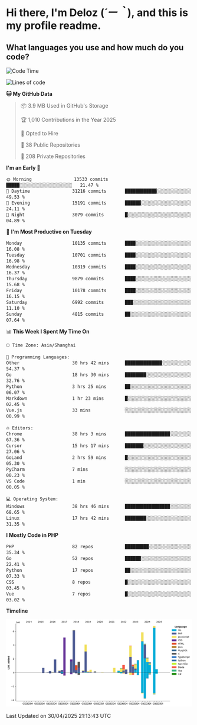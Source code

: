 # **Hi there, I'm Deloz (*´ー｀*), and this is my profile readme.**

## **What languages you use and how much do you code?**

<!--START_SECTION:waka-->
![Code Time](http://img.shields.io/badge/Code%20Time-6%2C272%20hrs%2055%20mins-blue)

![Lines of code](https://img.shields.io/badge/From%20Hello%20World%20I%27ve%20Written-56.4%20million%20lines%20of%20code-blue)

**🐱 My GitHub Data** 

> 📦 3.9 MB Used in GitHub's Storage 
 > 
> 🏆 1,010 Contributions in the Year 2025
 > 
> 💼 Opted to Hire
 > 
> 📜 38 Public Repositories 
 > 
> 🔑 208 Private Repositories 
 > 
**I'm an Early 🐤** 

```text
🌞 Morning                13533 commits       █████░░░░░░░░░░░░░░░░░░░░   21.47 % 
🌆 Daytime                31216 commits       ████████████░░░░░░░░░░░░░   49.53 % 
🌃 Evening                15191 commits       ██████░░░░░░░░░░░░░░░░░░░   24.11 % 
🌙 Night                  3079 commits        █░░░░░░░░░░░░░░░░░░░░░░░░   04.89 % 
```
📅 **I'm Most Productive on Tuesday** 

```text
Monday                   10135 commits       ████░░░░░░░░░░░░░░░░░░░░░   16.08 % 
Tuesday                  10701 commits       ████░░░░░░░░░░░░░░░░░░░░░   16.98 % 
Wednesday                10319 commits       ████░░░░░░░░░░░░░░░░░░░░░   16.37 % 
Thursday                 9879 commits        ████░░░░░░░░░░░░░░░░░░░░░   15.68 % 
Friday                   10178 commits       ████░░░░░░░░░░░░░░░░░░░░░   16.15 % 
Saturday                 6992 commits        ███░░░░░░░░░░░░░░░░░░░░░░   11.10 % 
Sunday                   4815 commits        ██░░░░░░░░░░░░░░░░░░░░░░░   07.64 % 
```


📊 **This Week I Spent My Time On** 

```text
🕑︎ Time Zone: Asia/Shanghai

💬 Programming Languages: 
Other                    30 hrs 42 mins      ██████████████░░░░░░░░░░░   54.37 % 
Go                       18 hrs 30 mins      ████████░░░░░░░░░░░░░░░░░   32.76 % 
Python                   3 hrs 25 mins       ██░░░░░░░░░░░░░░░░░░░░░░░   06.07 % 
Markdown                 1 hr 23 mins        █░░░░░░░░░░░░░░░░░░░░░░░░   02.45 % 
Vue.js                   33 mins             ░░░░░░░░░░░░░░░░░░░░░░░░░   00.99 % 

🔥 Editors: 
Chrome                   38 hrs 3 mins       █████████████████░░░░░░░░   67.36 % 
Cursor                   15 hrs 17 mins      ███████░░░░░░░░░░░░░░░░░░   27.06 % 
GoLand                   2 hrs 59 mins       █░░░░░░░░░░░░░░░░░░░░░░░░   05.30 % 
PyCharm                  7 mins              ░░░░░░░░░░░░░░░░░░░░░░░░░   00.23 % 
VS Code                  1 min               ░░░░░░░░░░░░░░░░░░░░░░░░░   00.05 % 

💻 Operating System: 
Windows                  38 hrs 46 mins      █████████████████░░░░░░░░   68.65 % 
Linux                    17 hrs 42 mins      ████████░░░░░░░░░░░░░░░░░   31.35 % 
```

**I Mostly Code in PHP** 

```text
PHP                      82 repos            █████████░░░░░░░░░░░░░░░░   35.34 % 
Go                       52 repos            ██████░░░░░░░░░░░░░░░░░░░   22.41 % 
Python                   17 repos            ██░░░░░░░░░░░░░░░░░░░░░░░   07.33 % 
CSS                      8 repos             █░░░░░░░░░░░░░░░░░░░░░░░░   03.45 % 
Vue                      7 repos             █░░░░░░░░░░░░░░░░░░░░░░░░   03.02 % 
```



**Timeline**

![Lines of Code chart](https://raw.githubusercontent.com/deloz/deloz/main/assets/bar_graph.png)


 Last Updated on 30/04/2025 21:13:43 UTC
<!--END_SECTION:waka-->
